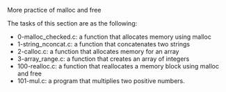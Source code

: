 More practice of malloc and free

The tasks of this section are as the following:

- 0-malloc_checked.c: a function that allocates memory using malloc
- 1-string_nconcat.c: a function that concatenates two strings
- 2-calloc.c: a function that allocates memory for an array
- 3-array_range.c: a function that creates an array of integers
- 100-realloc.c: a function that reallocates a memory block using malloc and free
- 101-mul.c: a program that multiplies two positive numbers.
